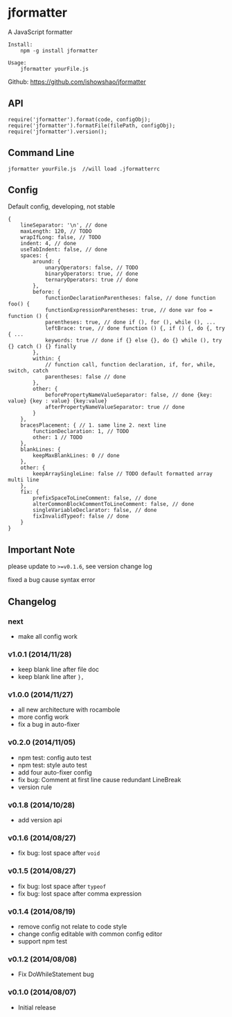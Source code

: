 # jformatter

A JavaScript formatter

    Install:
        npm -g install jformatter

    Usage:
        jformatter yourFile.js


Github: <https://github.com/ishowshao/jformatter>

## API

    require('jformatter').format(code, configObj);
    require('jformatter').formatFile(filePath, configObj);
    require('jformatter').version();

## Command Line

    jformatter yourFile.js  //will load .jformatterrc

## Config

Default config, developing, not stable

    {
        lineSeparator: '\n', // done
        maxLength: 120, // TODO
        wrapIfLong: false, // TODO
        indent: 4, // done
        useTabIndent: false, // done
        spaces: {
            around: {
                unaryOperators: false, // TODO
                binaryOperators: true, // done
                ternaryOperators: true // done
            },
            before: {
                functionDeclarationParentheses: false, // done function foo() {
                functionExpressionParentheses: true, // done var foo = function () {
                parentheses: true, // done if (), for (), while (), ...
                leftBrace: true, // done function () {, if () {, do {, try { ...
                keywords: true // done if {} else {}, do {} while (), try {} catch () {} finally
            },
            within: {
                // function call, function declaration, if, for, while, switch, catch
                parentheses: false // done
            },
            other: {
                beforePropertyNameValueSeparator: false, // done {key: value} {key : value} {key:value}
                afterPropertyNameValueSeparator: true // done
            }
        },
        bracesPlacement: { // 1. same line 2. next line
            functionDeclaration: 1, // TODO
            other: 1 // TODO
        },
        blankLines: {
            keepMaxBlankLines: 0 // done
        },
        other: {
            keepArraySingleLine: false // TODO default formatted array multi line
        },
        fix: {
            prefixSpaceToLineComment: false, // done
            alterCommonBlockCommentToLineComment: false, // done
            singleVariableDeclarator: false, // done
            fixInvalidTypeof: false // done
        }
    }

## Important Note

please update to `>=v0.1.6`, see version change log

fixed a bug cause syntax error

## Changelog

### next

* make all config work

### v1.0.1 (2014/11/28)

* keep blank line after file doc
* keep blank line after `},`

### v1.0.0 (2014/11/27)

* all new architecture with rocambole
* more config work
* fix a bug in auto-fixer

### v0.2.0 (2014/11/05)

* npm test: config auto test
* npm test: style auto test
* add four auto-fixer config
* fix bug: Comment at first line cause redundant LineBreak
* version rule

### v0.1.8 (2014/10/28)

* add version api

### v0.1.6 (2014/08/27)

* fix bug: lost space after `void`

### v0.1.5 (2014/08/27)

* fix bug: lost space after `typeof`
* fix bug: lost space after comma expression

### v0.1.4 (2014/08/19)

* remove config not relate to code style
* change config editable with common config editor
* support npm test

### v0.1.2 (2014/08/08)

* Fix DoWhileStatement bug

### v0.1.0 (2014/08/07)

* Initial release